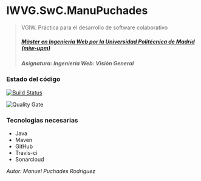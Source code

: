 # IWVG.SwC.ManuPuchades

> VGIW. Práctica para el desarrollo de software colaborativo
> ##### [Máster en Ingeniería Web por la Universidad Politécnica de Madrid (miw-upm)](http://miw.etsisi.upm.es)
> ##### Asignatura: *Ingeniería Web: Visión General*

### Estado del código

[![Build Status](https://travis-ci.org/manupuchades/IWVG.SwC.ManuPuchades.svg?branch=master)](https://travis-ci.org/manupuchades/IWVG.SwC.ManuPuchades)

![Quality Gate](https://sonarcloud.io/api/project_badges/measure?project=IWVG.SwC.Test&metric=alert_status)


### Tecnologías necesarias
* Java
* Maven
* GitHub
* Travis-ci
* Sonarcloud

*Autor: Manuel Puchades Rodríguez*
